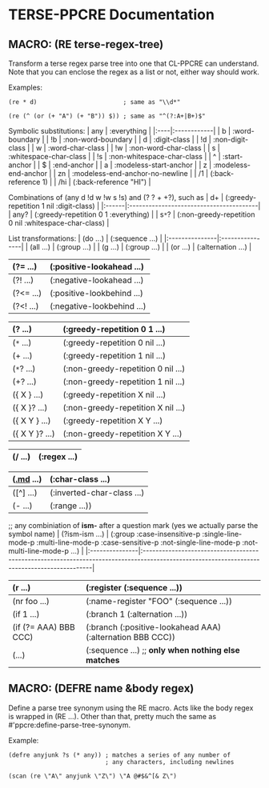 # TERSE-PPCRE Documentation #

## MACRO: (RE terse-regex-tree) ##

Transform a terse regex parse tree into one that CL-PPCRE can
understand. Note that you can enclose the regex as a list or not, either way
should work.

Examples:

```
(re * d)                        ; same as "\\d*"

(re (^ (or (+ "A") (+ "B")) $)) ; same as "^(?:A+|B+)$"
```

Symbolic substitutions:
| any | :everything |
|:----|:------------|
| b   | :word-boundary |
| !b  | :non-word-boundary |
| d   | :digit-class |
| !d  | :non-digit-class |
| w   | :word-char-class |
| !w  | :non-word-char-class |
| s   | :whitespace-char-class |
| !s  | :non-whitespace-char-class |
| ^   | :start-anchor |
| $   | :end-anchor |
| a   | :modeless-start-anchor |
| z   | :modeless-end-anchor |
| zn  | :modeless-end-anchor-no-newline |
| /1  | (:back-reference 1) |
| /hi | (:back-reference \"HI\") |

Combinations of (any d !d w !w s !s) and (? ? + +?), such as
|  d+   | (:greedy-repetition 1 nil :digit-class) |
|:------|:----------------------------------------|
| any?  | (:greedy-repetition 0 1 :everything)    |
| s`*`?  | (:non-greedy-repetition 0 nil :whitespace-char-class) |

List transformations:
| (do ...)       | (:sequence ...) |
|:---------------|:----------------|
| (all ...)      | (:group ...)    |
| (g ...)        | (:group ...)    |
| (or ...)       | (:alternation ...) |

| (?= ...)       | (:positive-lookahead ...) |
|:---------------|:--------------------------|
| (?! ...)       | (:negative-lookahead ...) |
| (?<= ...)      | (:positive-lookbehind ...) |
| (?<! ...)      | (:negative-lookbehind ...) |

| (? ...)        | (:greedy-repetition 0 1 ...) |
|:---------------|:-----------------------------|
| (`*` ...)        | (:greedy-repetition 0 nil ...) |
| (+ ...)        | (:greedy-repetition 1 nil ...) |
| (`*`? ...)       | (:non-greedy-repetition 0 nil ...) |
| (+? ...)       | (:non-greedy-repetition 1 nil ...) |
| ({ X } ...)    | (:greedy-repetition X nil ...) |
| ({ X }? ...)   | (:non-greedy-repetition X nil ...) |
| ({ X Y } ...)  | (:greedy-repetition X Y ...) |
| ({ X Y }? ...) | (:non-greedy-repetition X Y ...) |

| (/ ...)        | (:regex ...) |
|:---------------|:-------------|

| ([.md](.md) ...)       | (:char-class ...) |
|:-----------------------|:------------------|
| ([^] ...)              | (:inverted-char-class ...) |
| (- ...)                | (:range ...))     |

;; any combiniation of **ism-** after a question mark (yes we actually parse the symbol name)
| (?ism-ism ...) | (:group :case-insensitive-p :single-line-mode-p :multi-line-mode-p :case-sensitive-p   :not-single-line-mode-p :not-multi-line-mode-p ...)  |
|:---------------|:--------------------------------------------------------------------------------------------------------------------------------------------|

| (r ...)               | (:register (:sequence ...)) |
|:----------------------|:----------------------------|
| (nr foo ...)          | (:name-register \"FOO\" (:sequence ...)) |
| (if 1 ...)            | (:branch 1 (:alternation ...)) |
| (if (?= AAA) BBB CCC) | (:branch (:positive-lookahead AAA) (:alternation BBB CCC)) |
| (...)                 | (:sequence ...) ;; **only when nothing else matches** |


## MACRO: (DEFRE name &body regex) ##

Define a parse tree synonym using the RE macro.  Acts like the body regex is wrapped in
(RE ...).  Other than that, pretty much the same as #'ppcre:define-parse-tree-synonym.

Example:

```
(defre anyjunk ?s (* any)) ; matches a series of any number of
                           ; any characters, including newlines

(scan (re \"A\" anyjunk \"Z\") \"A @#$&^[& Z\")
```